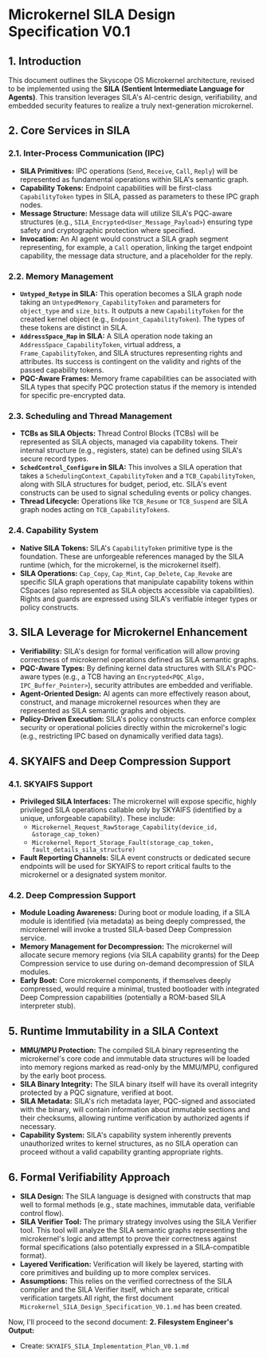 # Microkernel SILA Design Specification V0.1

## 1. Introduction
This document outlines the Skyscope OS Microkernel architecture, revised to be implemented using the **SILA (Sentient Intermediate Language for Agents)**. This transition leverages SILA's AI-centric design, verifiability, and embedded security features to realize a truly next-generation microkernel.

## 2. Core Services in SILA

### 2.1. Inter-Process Communication (IPC)
*   **SILA Primitives:** IPC operations (`Send`, `Receive`, `Call`, `Reply`) will be represented as fundamental operations within SILA's semantic graph.
*   **Capability Tokens:** Endpoint capabilities will be first-class `CapabilityToken` types in SILA, passed as parameters to these IPC graph nodes.
*   **Message Structure:** Message data will utilize SILA's PQC-aware structures (e.g., `SILA_Encrypted<User_Message_Payload>`) ensuring type safety and cryptographic protection where specified.
*   **Invocation:** An AI agent would construct a SILA graph segment representing, for example, a `Call` operation, linking the target endpoint capability, the message data structure, and a placeholder for the reply.

### 2.2. Memory Management
*   **`Untyped_Retype` in SILA:** This operation becomes a SILA graph node taking an `UntypedMemory_CapabilityToken` and parameters for `object_type` and `size_bits`. It outputs a new `CapabilityToken` for the created kernel object (e.g., `Endpoint_CapabilityToken`). The types of these tokens are distinct in SILA.
*   **`AddressSpace_Map` in SILA:** A SILA operation node taking an `AddressSpace_CapabilityToken`, virtual address, a `Frame_CapabilityToken`, and SILA structures representing rights and attributes. Its success is contingent on the validity and rights of the passed capability tokens.
*   **PQC-Aware Frames:** Memory frame capabilities can be associated with SILA types that specify PQC protection status if the memory is intended for specific pre-encrypted data.

### 2.3. Scheduling and Thread Management
*   **TCBs as SILA Objects:** Thread Control Blocks (TCBs) will be represented as SILA objects, managed via capability tokens. Their internal structure (e.g., registers, state) can be defined using SILA's secure record types.
*   **`SchedControl_Configure` in SILA:** This involves a SILA operation that takes a `SchedulingContext_CapabilityToken` and a `TCB_CapabilityToken`, along with SILA structures for budget, period, etc. SILA's event constructs can be used to signal scheduling events or policy changes.
*   **Thread Lifecycle:** Operations like `TCB_Resume` or `TCB_Suspend` are SILA graph nodes acting on `TCB_CapabilityToken`s.

### 2.4. Capability System
*   **Native SILA Tokens:** SILA's `CapabilityToken` primitive type is the foundation. These are unforgeable references managed by the SILA runtime (which, for the microkernel, is the microkernel itself).
*   **SILA Operations:** `Cap_Copy`, `Cap_Mint`, `Cap_Delete`, `Cap_Revoke` are specific SILA graph operations that manipulate capability tokens within CSpaces (also represented as SILA objects accessible via capabilities). Rights and guards are expressed using SILA's verifiable integer types or policy constructs.

## 3. SILA Leverage for Microkernel Enhancement
*   **Verifiability:** SILA's design for formal verification will allow proving correctness of microkernel operations defined as SILA semantic graphs.
*   **PQC-Aware Types:** By defining kernel data structures with SILA's PQC-aware types (e.g., a TCB having an `Encrypted<PQC_Algo, IPC_Buffer_Pointer>`), security attributes are embedded and verifiable.
*   **Agent-Oriented Design:** AI agents can more effectively reason about, construct, and manage microkernel resources when they are represented as SILA semantic graphs and objects.
*   **Policy-Driven Execution:** SILA's policy constructs can enforce complex security or operational policies directly within the microkernel's logic (e.g., restricting IPC based on dynamically verified data tags).

## 4. SKYAIFS and Deep Compression Support

### 4.1. SKYAIFS Support
*   **Privileged SILA Interfaces:** The microkernel will expose specific, highly privileged SILA operations callable only by SKYAIFS (identified by a unique, unforgeable capability). These include:
    *   `Microkernel_Request_RawStorage_Capability(device_id, &storage_cap_token)`
    *   `Microkernel_Report_Storage_Fault(storage_cap_token, fault_details_sila_structure)`
*   **Fault Reporting Channels:** SILA event constructs or dedicated secure endpoints will be used for SKYAIFS to report critical faults to the microkernel or a designated system monitor.

### 4.2. Deep Compression Support
*   **Module Loading Awareness:** During boot or module loading, if a SILA module is identified (via metadata) as being deeply compressed, the microkernel will invoke a trusted SILA-based Deep Compression service.
*   **Memory Management for Decompression:** The microkernel will allocate secure memory regions (via SILA capability grants) for the Deep Compression service to use during on-demand decompression of SILA modules.
*   **Early Boot:** Core microkernel components, if themselves deeply compressed, would require a minimal, trusted bootloader with integrated Deep Compression capabilities (potentially a ROM-based SILA interpreter stub).

## 5. Runtime Immutability in a SILA Context
*   **MMU/MPU Protection:** The compiled SILA binary representing the microkernel's core code and immutable data structures will be loaded into memory regions marked as read-only by the MMU/MPU, configured by the early boot process.
*   **SILA Binary Integrity:** The SILA binary itself will have its overall integrity protected by a PQC signature, verified at boot.
*   **SILA Metadata:** SILA's rich metadata layer, PQC-signed and associated with the binary, will contain information about immutable sections and their checksums, allowing runtime verification by authorized agents if necessary.
*   **Capability System:** SILA's capability system inherently prevents unauthorized writes to kernel structures, as no SILA operation can proceed without a valid capability granting appropriate rights.

## 6. Formal Verifiability Approach
*   **SILA Design:** The SILA language is designed with constructs that map well to formal methods (e.g., state machines, immutable data, verifiable control flow).
*   **SILA Verifier Tool:** The primary strategy involves using the SILA Verifier tool. This tool will analyze the SILA semantic graphs representing the microkernel's logic and attempt to prove their correctness against formal specifications (also potentially expressed in a SILA-compatible format).
*   **Layered Verification:** Verification will likely be layered, starting with core primitives and building up to more complex services.
*   **Assumptions:** This relies on the verified correctness of the SILA compiler and the SILA Verifier itself, which are separate, critical verification targets.All right, the first document `Microkernel_SILA_Design_Specification_V0.1.md` has been created.

Now, I'll proceed to the second document:
**2. Filesystem Engineer's Output:**
   *   Create: `SKYAIFS_SILA_Implementation_Plan_V0.1.md`
